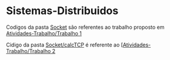 # Sistemas-Distribuidos

Codigos da pasta [Socket](https://github.com/michelmelo25/Sistemas-Distribuidos/tree/master/Sockets) são referentes ao trabalho proposto em [Atividades-Trabalho/Trabalho 1](https://github.com/michelmelo25/Sistemas-Distribuidos/blob/master/Atividades-Trabalhos/Trabalho1.pdf)

Cidigo da pasta [Socket/calcTCP](https://github.com/michelmelo25/Sistemas-Distribuidos/tree/master/Sockets/src/calcTCP) é referente ao [[Atividades-Trabalho/Trabalho 2](https://github.com/michelmelo25/Sistemas-Distribuidos/blob/master/Atividades-Trabalhos/Trabalho2.pdf)
